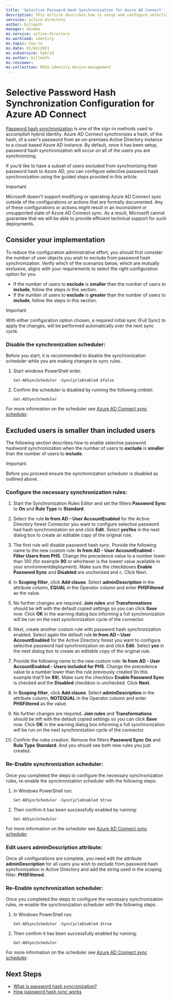 ```yaml
---
title: 'Selective Password Hash Synchronization for Azure AD Connect'
description: This article describes how to setup and configure selective password hash synchronization to use with Azure AD Connect.
services: active-directory
author: billmath
manager: daveba
ms.service: active-directory
ms.workload: identity
ms.topic: how-to
ms.date: 03/02/2021
ms.subservice: hybrid
ms.author: billmath
ms.reviewer: 
ms.collection: M365-identity-device-management
---
```


# Selective Password Hash Synchronization Configuration for Azure AD Connect

[Password hash synchronization](whatis-phs.md) is one of the sign-in methods used to accomplish hybrid identity. Azure AD Connect synchronizes a hash, of the hash, of a user's password from an on-premises Active Directory instance to a cloud-based Azure AD instance.  By default, once it has been setup, password hash synchronization will occur on all of the users you are synchronizing.

If you’d like to have a subset of users excluded from synchronizing their password hash to Azure AD, you can configure selective password hash synchronization using the guided steps provided in this article.

>[!Important]
> Microsoft doesn't support modifying or operating Azure AD Connect sync outside of the configurations or actions that are formally documented. Any of these configurations or actions might result in an inconsistent or unsupported state of Azure AD Connect sync. As a result, Microsoft cannot guarantee that we will be able to provide efficient technical support for such deployments. 


## Consider your implementation  
To reduce the configuration administrative effort, you should first consider the number of user objects you wish to exclude from password hash synchronization. Verify which of the scenarios below, which are mutually exclusive, aligns with your requirements to select the right configuration option for you.
- If the number of users to **exclude** is **smaller** than the number of users to **include**, follow the steps in this section.
- If the number of users to **exclude** is **greater** than the number of users to **include**, follow the steps in this section.

> [!Important]
> With either configuration option chosen, a required initial sync (Full Sync) to apply the changes, will be performed automatically over the next sync cycle.

### Disable the synchronization scheduler:
Before you start, it is recommended to disable the synchronization scheduler while you are making changes to sync rules.
 1.	Start windows PowerShell enter.

     ```Set-ADSyncScheduler -SyncCycleEnabled $false``` 
 
2.	Confirm the scheduler is disabled by running the following cmblet:
     
    ```Get-ADSyncScheduler```

For more information on the scheduler see [Azure AD Connect sync scheduler](how-to-connect-sync-feature-scheduler.md).

## Excluded users is smaller than included users
The following section describes how to enable selective password hashword synchronization when the number of users to **exclude** is **smaller** than the number of users to **include**.

>[!Important]
> Before you proceed ensure the synchronization scheduler is disabled as outlined above. .

   

### Configure the necessary synchronization rules:

 1.	Start the Synchronization Rules Editor and set the filters **Password Sync** to **On** and **Rule Type** to **Standard**.
 2.	Select the rule **In from AD – User AccountEnabled** for the Active Directory forest Connector you want to configure selective password had hash synchronization on and click **Edit**. Select **yesYes** in the next dialog box to create an editable copy of the original rule.
 3.	The first rule will disable password hash sync.
Provide the following name to the new custom rule: **In from AD - User AccountEnabled - Filter Users from PHS**.
Change the precedence value to a number lower than 100 (for example **90** or whichever is the lowest value available in your environmentdeployment).
Make sure the checkboxes **Enable Password Sync** and **Disabled** are unchecked and c.
Click Next.
 4.	In **Scoping filter**, click **Add clause**.
Select **adminDescription** in the attribute column, **EQUAL** in the Operator column and enter **PHSFiltered** as the value.

 5. No further changes are required. **Join rules** and **Transformations** should be left with the default copied settings so you can click **Save** now.
Click **OK** in the warning dialog box informing a full synchronization will be run on the next synchronization cycle of the connector.

 6.	Next, create another custom rule with password hash synchronization enabled. Select again the default rule **In from AD – User AccountEnabled** for the Active Directory forest you want to configure selective password had synchronization on and click **Edit**. Select **yes** in the next dialog box to create an editable copy of the original rule.
 7. Provide the following name to the new custom rule: **In from AD - User AccountEnabled - Users included for PHS**.
Change the precedence value to a number lower than the rule previously created (In this example that’ll be **89**).
Make sure the checkbox **Enable Password Sync** is checked and the **Disabled** checkbox is unchecked.
Click **Next**.  
 8. In **Scoping filter**, click **Add clause**.
Select **adminDescription** in the attribute column, **NOTEQUAL** in the Operator column and enter **PHSFiltered** as the value.
 9. No further changes are required. **Join rules** and **Transformations** should be left with the default copied settings so you can click **Save** now.
Click **OK** in the warning dialog box informing a full synchronization will be run on the next synchronization cycle of the connector.
10. Confirm the rules creation. Remove the filters **Password Sync** **On** and **Rule Type** **Standard**. And you should see both new rules you just created.
 
### Re-Enable synchronization scheduler:  
Once you completed the steps to configure the necessary synchronization rules, re-enable the synchronization scheduler with the following steps:
 1.	In Windows PowerShell run:

     ```Set-ADSyncScheduler -SyncCycleEnabled $true```
 2.	Then confirm it has been successfully enabled by running:

     ```Get-ADSyncScheduler```

For more information on the scheduler see [Azure AD Connect sync scheduler](how-to-connect-sync-feature-scheduler.md).

### Edit users **adminDescription** attribute:
Once all configurations are complete, you need edit the attribute **adminDescription** for all users you wish to exclude from password hash synchronization in Active Directory and add the string used in the scoping filter: **PHSFiltered**.
   
 



































 

### Re-Enable synchronization scheduler:  
Once you completed the steps to configure the necessary synchronization rules, re-enable the synchronization scheduler with the following steps:
 1.	In Windows PowerShell run:

     ```Set-ADSyncScheduler -SyncCycleEnabled $true```
 2.	Then confirm it has been successfully enabled by running:

     ```Get-ADSyncScheduler```

For more information on the scheduler see [Azure AD Connect sync scheduler](how-to-connect-sync-feature-scheduler.md).



## Next Steps
- [What is password hash syncronization?](whatis-phs.md)
- [How password hash sync works](how-to-connect-password-hash-synchronization.md)
